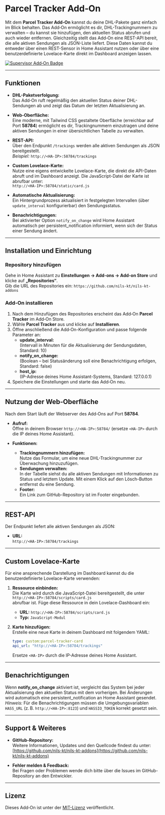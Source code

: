 # Parcel Tracker Add‑On

Mit dem **Parcel Tracker Add‑On** kannst du deine DHL-Pakete ganz einfach im Blick behalten. Das Add‑On ermöglicht es dir, DHL-Trackingnummern zu verwalten – du kannst sie hinzufügen, den aktuellen Status abrufen und auch wieder entfernen. Gleichzeitig stellt das Add‑On eine REST-API bereit, die alle aktiven Sendungen als JSON-Liste liefert. Diese Daten kannst du entweder über einen REST-Sensor in Home Assistant nutzen oder über eine benutzerdefinierte Lovelace-Karte direkt im Dashboard anzeigen lassen.

[![Supervisor Add‑On Badge](https://my.home-assistant.io/badges/supervisor_addon.svg)](https://my.home-assistant.io/redirect/supervisor_addon/?addon=7b702346_parcel_tracker)

---

## Funktionen

- **DHL-Paketverfolgung:**  
  Das Add‑On ruft regelmäßig den aktuellen Status deiner DHL-Sendungen ab und zeigt das Datum der letzten Aktualisierung an.

- **Web‑Oberfläche:**  
  Eine moderne, mit Tailwind CSS gestaltete Oberfläche (erreichbar auf Port **58784**) ermöglicht es dir, Trackingnummern einzutragen und deine aktiven Sendungen in einer übersichtlichen Tabelle zu verwalten.

- **REST-API:**  
  Über den Endpunkt `/trackings` werden alle aktiven Sendungen als JSON bereitgestellt.  
  *Beispiel:* `http://<HA-IP>:58784/trackings`

- **Custom Lovelace-Karte:**  
  Nutze eine eigens entwickelte Lovelace-Karte, die direkt die API-Daten abruft und im Dashboard anzeigt. Die JavaScript-Datei der Karte ist abrufbar unter:  
  `http://<HA-IP>:58784/static/card.js`

- **Automatische Aktualisierung:**  
  Ein Hintergrundprozess aktualisiert in festgelegten Intervallen (über `update_interval` konfigurierbar) den Sendungsstatus.

- **Benachrichtigungen:**  
  Bei aktivierter Option `notify_on_change` wird Home Assistant automatisch per persistent_notification informiert, wenn sich der Status einer Sendung ändert.

---

## Installation und Einrichtung

### Repository hinzufügen

Gehe in Home Assistant zu **Einstellungen → Add-ons → Add-on Store** und klicke auf **„Repositories“**.  
Gib die URL des Repositories ein: `https://github.com/nils-kt/nils-kt-addons`

### Add‑On installieren

1. Nach dem Hinzufügen des Repositories erscheint das Add‑On **Parcel Tracker** im Add‑On Store.
2. Wähle **Parcel Tracker** aus und klicke auf **Installieren**.
3. Öffne anschließend die Add‑On-Konfiguration und passe folgende Parameter an:
   - **update_interval:**  
     (Intervall in Minuten für die Aktualisierung der Sendungsdaten, Standard: 10)
   - **notify_on_change:**  
     (Boolean – bei Statusänderung soll eine Benachrichtigung erfolgen, Standard: false)
   - **host_ip:**  
     (IP-Adresse deines Home Assistant-Systems, Standard: 127.0.0.1)
4. Speichere die Einstellungen und starte das Add‑On neu.

---

## Nutzung der Web‑Oberfläche

Nach dem Start läuft der Webserver des Add‑Ons auf Port **58784**.

- **Aufruf:**  
  Öffne in deinem Browser `http://<HA-IP>:58784/` (ersetze `<HA-IP>` durch die IP deines Home Assistant).

- **Funktionen:**  
  - **Trackingnummern hinzufügen:**  
    Nutze das Formular, um eine neue DHL-Trackingnummer zur Überwachung hinzuzufügen.
  - **Sendungen verwalten:**  
    In der Tabelle siehst du alle aktiven Sendungen mit Informationen zu Status und letztem Update. Mit einem Klick auf den Lösch-Button entfernst du eine Sendung.
  - **Footer:**  
    Ein Link zum GitHub-Repository ist im Footer eingebunden.

---

## REST-API

Der Endpunkt liefert alle aktiven Sendungen als JSON:

- **URL:**  
  `http://<HA-IP>:58784/trackings`

---

## Custom Lovelace-Karte

Für eine ansprechende Darstellung im Dashboard kannst du die benutzerdefinierte Lovelace-Karte verwenden:

1. **Ressource einbinden:**  
   Die Karte wird durch die JavaScript-Datei bereitgestellt, die unter  
   `http://<HA-IP>:58784/scripts/card.js`  
   abrufbar ist. Füge diese Ressource in dein Lovelace-Dashboard ein:
   - **URL:** `http://<HA-IP>:58784/scripts/card.js`  
   - **Typ:** `JavaScript-Modul`

2. **Karte hinzufügen:**  
   Erstelle eine neue Karte in deinem Dashboard mit folgendem YAML:

   ```yaml
   type: custom:parcel-tracker-card
   api_url: "http://<HA-IP>:58784/trackings"
   ```

   Ersetze `<HA-IP>` durch die IP-Adresse deines Home Assistant.

---

## Benachrichtigungen

Wenn **notify_on_change** aktiviert ist, vergleicht das System bei jeder Aktualisierung den aktuellen Status mit dem vorherigen. Bei Änderungen wird automatisch eine persistent_notification an Home Assistant gesendet.  
*Hinweis:* Für die Benachrichtigungen müssen die Umgebungsvariablen `HASS_URL` (z. B. `http://<HA-IP>:8123`) und `HASSIO_TOKEN` korrekt gesetzt sein.

---

## Support & Weiteres

- **GitHub-Repository:**  
  Weitere Informationen, Updates und den Quellcode findest du unter:  
  [https://github.com/nils-kt/nils-kt-addons](https://github.com/nils-kt/nils-kt-addons)

- **Fehler melden & Feedback:**  
  Bei Fragen oder Problemen wende dich bitte über die Issues im GitHub-Repository an den Entwickler.

---

## Lizenz

Dieses Add‑On ist unter der [MIT-Lizenz](LICENSE) veröffentlicht.